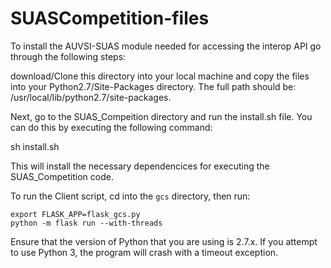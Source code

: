 # SUASCompetition-files

To install the AUVSI-SUAS module needed for accessing the interop API go through the following steps:

download/Clone this directory into your local machine and copy the files into your Python2.7/Site-Packages directory. The full path should be: /usr/local/lib/python2.7/site-packages. 

Next, go to the SUAS_Compeition directory and run the install.sh file. You can do this by executing the following command:

sh install.sh 

This will install the necessary dependencices for executing the SUAS_Competition code. 


To run the Client script, cd into the ```gcs``` directory, then run:

```
export FLASK_APP=flask_gcs.py
python -m flask run --with-threads
```

Ensure that the version of Python that you are using is 2.7.x. If you attempt to use Python 3, the program will crash with a timeout exception.






